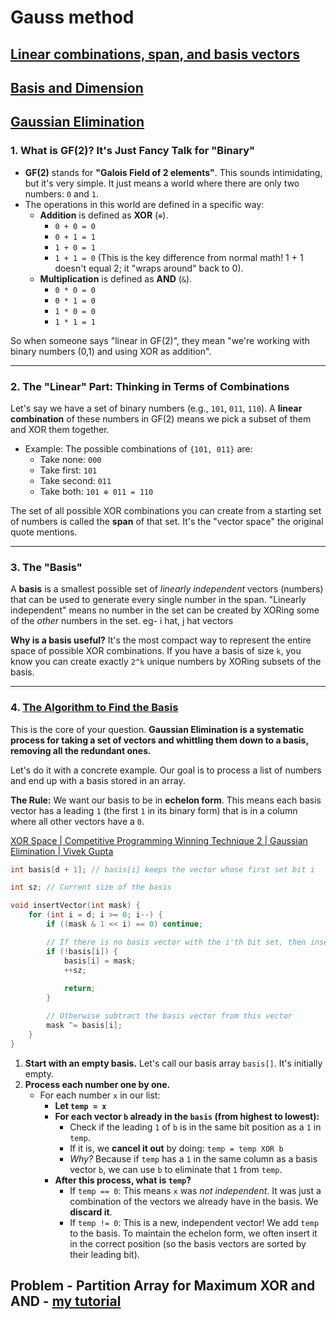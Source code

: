 # Gauss method

## [Linear combinations, span, and basis vectors](https://www.youtube.com/watch?v=k7RM-ot2NWY)
## [Basis and Dimension](https://www.youtube.com/watch?v=MMWqGD4Urso)

## [Gaussian Elimination](https://youtu.be/RgnWMBpQPXk?si=l0FAF1K1LW-cM7x5)


### 1. What is GF(2)? It's Just Fancy Talk for "Binary"

*   **GF(2)** stands for **"Galois Field of 2 elements"**. This sounds intimidating, but it's very simple. It just means a world where there are only two numbers: `0` and `1`.
*   The operations in this world are defined in a specific way:
    *   **Addition** is defined as **XOR** (`⊕`).
        *   `0 + 0 = 0`
        *   `0 + 1 = 1`
        *   `1 + 0 = 1`
        *   `1 + 1 = 0` (This is the key difference from normal math! 1 + 1 doesn't equal 2; it "wraps around" back to 0).
    *   **Multiplication** is defined as **AND** (`&`).
        *   `0 * 0 = 0`
        *   `0 * 1 = 0`
        *   `1 * 0 = 0`
        *   `1 * 1 = 1`

So when someone says "linear in GF(2)", they mean "we're working with binary numbers (0,1) and using XOR as addition".

---

### 2. The "Linear" Part: Thinking in Terms of Combinations

Let's say we have a set of binary numbers (e.g., `101`, `011`, `110`). A **linear combination** of these numbers in GF(2) means we pick a subset of them and XOR them together.

*   Example: The possible combinations of `{101, 011}` are:
    *   Take none: `000`
    *   Take first: `101`
    *   Take second: `011`
    *   Take both: `101 ⊕ 011 = 110`

The set of all possible XOR combinations you can create from a starting set of numbers is called the **span** of that set. It's the "vector space" the original quote mentions.

---

### 3. The "Basis"

A **basis** is a smallest possible set of *linearly independent* vectors (numbers) that can be used to generate every single number in the span. "Linearly independent" means no number in the set can be created by XORing some of the *other* numbers in the set. eg- i hat, j hat vectors

**Why is a basis useful?**
It's the most compact way to represent the entire space of possible XOR combinations. If you have a basis of size `k`, you know you can create exactly `2^k` unique numbers by XORing subsets of the basis.

---

### 4. [The Algorithm to Find the Basis](https://codeforces.com/blog/entry/68953)

This is the core of your question. **Gaussian Elimination is a systematic process for taking a set of vectors and whittling them down to a basis, removing all the redundant ones.**

Let's do it with a concrete example. Our goal is to process a list of numbers and end up with a basis stored in an array.

**The Rule:** We want our basis to be in **echelon form**. This means each basis vector has a leading `1` (the first `1` in its binary form) that is in a column where all other vectors have a `0`.

[XOR Space | Competitive Programming Winning Technique 2 | Gaussian Elimination | Vivek Gupta](https://youtu.be/qIXg9vJ6hZM?si=Ptmqv8hEUHkP-ESj&t=621)

```cpp
int basis[d + 1]; // basis[i] keeps the vector whose first set bit i

int sz; // Current size of the basis

void insertVector(int mask) {
	for (int i = d; i >= 0; i--) {
		if ((mask & 1 << i) == 0) continue;

        // If there is no basis vector with the i'th bit set, then insert this vector into the basis
		if (!basis[i]) { 
			basis[i] = mask;
			++sz;
			
			return;
		}

        // Otherwise subtract the basis vector from this vector
		mask ^= basis[i]; 
	}
}
```

1.  **Start with an empty basis.** Let's call our basis array `basis[]`. It's initially empty.
2.  **Process each number one by one.**
    *   For each number `x` in our list:
        *   **Let `temp = x`**
        *   **For each vector `b` already in the `basis` (from highest to lowest):**
            *   Check if the leading `1` of `b` is in the same bit position as a `1` in `temp`.
            *   If it is, we **cancel it out** by doing: `temp = temp XOR b`
            *   *Why?* Because if `temp` has a `1` in the same column as a basis vector `b`, we can use `b` to eliminate that `1` from `temp`.
        *   **After this process, what is `temp`?**
            *   If `temp == 0`: This means `x` was *not independent*. It was just a combination of the vectors we already have in the basis. We **discard it**.
            *   If `temp != 0`: This is a new, independent vector! We add `temp` to the basis. To maintain the echelon form, we often insert it in the correct position (so the basis vectors are sorted by their leading bit).

## Problem - Partition Array for Maximum XOR and AND - [my tutorial](https://leetcode.com/problems/partition-array-for-maximum-xor-and-and/solutions/7148287/the-ultimate-tutorial-gaussian-eliminati-qqob/)
